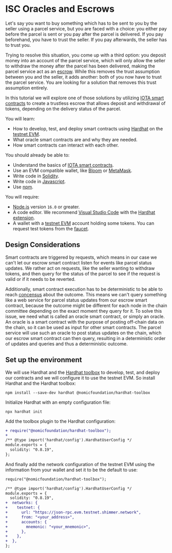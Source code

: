 # ISC Oracles and Escrows

Let's say you want to buy something which has to be sent to you by the seller using a parcel service, but you are faced with a choice: you either pay before the parcel is sent or you pay after the parcel is delivered. If you pay beforehand, you have to trust the seller. If you pay afterwards, the seller has to trust you.

Trying to resolve this situation, you come up with a third option: you deposit money into an account of the parcel service, which will only allow the seller to withdraw the money after the parcel has been delivered, making the parcel service act as an [escrow](https://en.wikipedia.org/wiki/Escrow). While this removes the trust assumption between you and the seller, it adds another: both of you now have to trust the parcel service. You are looking for a solution that removes this trust assumption entirely.

In this tutorial we will explore one of those solutions by utilizing [IOTA smart contracts](https://wiki.iota.org/learn/smart-contracts/introduction/) to create a trustless escrow that allows deposit and withdrawal of tokens, depending on the delivery status of the parcel.

You will learn:

- How to develop, test, and deploy smart contracts using [Hardhat](https://hardhat.org/) on the [testnet EVM](https://wiki.iota.org/build/networks-endpoints/#testnet-evm).
- What oracle smart contracts are and why they are needed.
- How smart contracts can interact with each other.

You should already be able to:

- Understand the basics of [IOTA smart contracts](https://wiki.iota.org/learn/smart-contracts/introduction/).
- Use an EVM compatible wallet, like [Bloom](https://bloomwallet.io/) or [MetaMask](https://metamask.io/).
- Write code in [Solidity](https://soliditylang.org/).
- Write code in [Javascript](https://developer.mozilla.org/en-US/docs/Web/JavaScript).
- Use [npm](https://docs.npmjs.com/about-npm).

You will require:

- [Node.js](https://nodejs.org/en/) version `16.0` or greater.
- A code editor. We recommend [Visual Studio Code](https://code.visualstudio.com/) with the [Hardhat extension](https://marketplace.visualstudio.com/items?itemName=NomicFoundation.hardhat-solidity).
- A wallet with a [testnet EVM](https://wiki.iota.org/build/networks-endpoints/#testnet-evm) account holding some tokens. You can request test tokens from the [faucet](https://evm-toolkit.evm.testnet.shimmer.network/).

## Design Considerations

Smart contracts are triggered by requests, which means in our case we can't let our escrow smart contract listen for events like parcel status updates. We rather act on requests, like the seller wanting to withdraw tokens, and then query for the status of the parcel to see if the request is valid or if it needs to be reverted.

Additionally, smart contract execution has to be deterministic to be able to reach [concensus](https://wiki.iota.org/learn/smart-contracts/consensus/) about the outcome. This means we can't query something like a web service for parcel status updates from our escrow smart contract, because the outcome might be different for each node in the chain committee depending on the exact moment they query for it. To solve this issue, we need what is called an oracle smart contract, or simply an oracle. An oracle is a smart contract with the purpose of posting off-chain data on the chain, so it can be used as input for other smart contracts. The parcel service will use such an oracle to post status updates on the chain, which our escrow smart contract can then query, resulting in a deterministic order of updates and queries and thus a deterministic outcome.

## Set up the environment

We will use Hardhat and the [Hardhat toolbox](https://www.npmjs.com/package/@nomicfoundation/hardhat-toolbox) to develop, test, and deploy our contracts and we will configure it to use the testnet EVM. So install Hardhat and the Hardhat toolbox:

```
npm install --save-dev hardhat @nomicfoundation/hardhat-toolbox
```

Initialize Hardhat with an empty configuration file:

```
npx hardhat init
```

Add the toolbox plugin to the Hardhat configuration:

```diff
+ require("@nomicfoundation/hardhat-toolbox");
+
/** @type import('hardhat/config').HardhatUserConfig */
module.exports = {
  solidity: "0.8.19",
};
```

And finally add the network configuration of the testnet EVM using the information from your wallet and set it to be the default to use:

```diff
require("@nomicfoundation/hardhat-toolbox");

/** @type import('hardhat/config').HardhatUserConfig */
module.exports = {
  solidity: "0.8.19",
+  networks: {
+    testnet: {
+      url: "https://json-rpc.evm.testnet.shimmer.network",
+      from: "<your_address>",
+      accounts: {
+        mnemonic: "<your_mnemonic>",
+      },
+    },
+  },
};
```
